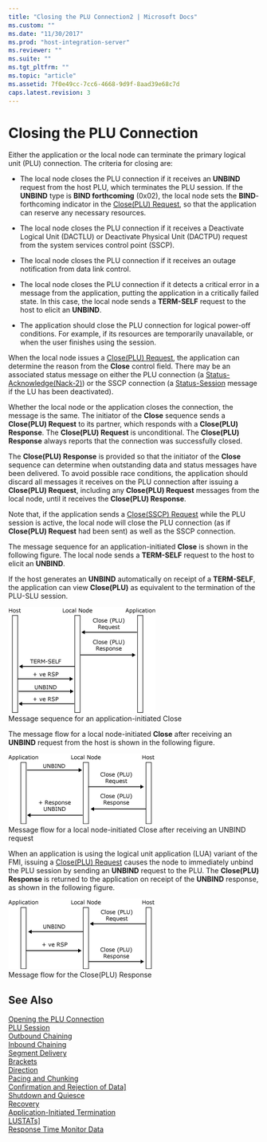 ```yaml
---
title: "Closing the PLU Connection2 | Microsoft Docs"
ms.custom: ""
ms.date: "11/30/2017"
ms.prod: "host-integration-server"
ms.reviewer: ""
ms.suite: ""
ms.tgt_pltfrm: ""
ms.topic: "article"
ms.assetid: 7f0e49cc-7cc6-4668-9d9f-8aad39e68c7d
caps.latest.revision: 3
---
```

# Closing the PLU Connection
Either the application or the local node can terminate the primary logical unit (PLU) connection. The criteria for closing are:  
  
-   The local node closes the PLU connection if it receives an **UNBIND** request from the host PLU, which terminates the PLU session. If the **UNBIND** type is **BIND forthcoming** (0x02), the local node sets the **BIND**-forthcoming indicator in the [Close(PLU) Request](../core/close-plu-request1.md), so that the application can reserve any necessary resources.  
  
-   The local node closes the PLU connection if it receives a Deactivate Logical Unit (DACTLU) or Deactivate Physical Unit (DACTPU) request from the system services control point (SSCP).  
  
-   The local node closes the PLU connection if it receives an outage notification from data link control.  
  
-   The local node closes the PLU connection if it detects a critical error in a message from the application, putting the application in a critically failed state. In this case, the local node sends a **TERM-SELF** request to the host to elicit an **UNBIND**.  
  
-   The application should close the PLU connection for logical power-off conditions. For example, if its resources are temporarily unavailable, or when the user finishes using the session.  
  
 When the local node issues a [Close(PLU) Request](../core/close-plu-request1.md), the application can determine the reason from the **Close** control field. There may be an associated status message on either the PLU connection (a [Status-Acknowledge(Nack-2)](../core/status-acknowledge-nack-2-1.md)) or the SSCP connection (a [Status-Session](../core/status-session1.md) message if the LU has been deactivated).  
  
 Whether the local node or the application closes the connection, the message is the same. The initiator of the **Close** sequence sends a **Close(PLU) Request** to its partner, which responds with a **Close(PLU) Response**. The **Close(PLU) Request** is unconditional. The **Close(PLU) Response** always reports that the connection was successfully closed.  
  
 The **Close(PLU) Response** is provided so that the initiator of the **Close** sequence can determine when outstanding data and status messages have been delivered. To avoid possible race conditions, the application should discard all messages it receives on the PLU connection after issuing a **Close(PLU) Request**, including any **Close(PLU) Request** messages from the local node, until it receives the **Close(PLU) Response**.  
  
 Note that, if the application sends a [Close(SSCP) Request](../core/close-sscp-request1.md) while the PLU session is active, the local node will close the PLU connection (as if **Close(PLU) Request** had been sent) as well as the SSCP connection.  
  
 The message sequence for an application-initiated **Close** is shown in the following figure. The local node sends a **TERM-SELF** request to the host to elicit an **UNBIND**.  
  
 If the host generates an **UNBIND** automatically on receipt of a **TERM-SELF**, the application can view **Close(PLU)** as equivalent to the termination of the PLU-SLU session.  
  
 ![](../core/media/his-32703h.gif "his_32703h")  
Message sequence for an application-initiated Close  
  
 The message flow for a local node-initiated **Close** after receiving an **UNBIND** request from the host is shown in the following figure.  
  
 ![](../core/media/his-32703ha.gif "his_32703ha")  
Message flow for a local node-initiated Close after receiving an UNBIND request  
  
 When an application is using the logical unit application (LUA) variant of the FMI, issuing a [Close(PLU) Request](../core/close-plu-request1.md) causes the node to immediately unbind the PLU session by sending an **UNBIND** request to the PLU. The **Close(PLU) Response** is returned to the application on receipt of the **UNBIND** response, as shown in the following figure.  
  
 ![](../core/media/his-32703hb.gif "his_32703hb")  
Message flow for the Close(PLU) Response  
  
## See Also  
 [Opening the PLU Connection](../core/opening-the-plu-connection2.md)   
 [PLU Session](../core/plu-session1.md)   
 [Outbound Chaining](../core/outbound-chaining1.md)   
 [Inbound Chaining](../core/inbound-chaining2.md)   
 [Segment Delivery](../core/segment-delivery2.md)   
 [Brackets](../core/brackets2.md)   
 [Direction](../core/direction2.md)   
 [Pacing and Chunking](../core/pacing-and-chunking2.md)   
 [Confirmation and Rejection of Data\]](../core/confirmation-and-rejection-of-data]2.md)   
 [Shutdown and Quiesce](../core/shutdown-and-quiesce2.md)   
 [Recovery](../core/recovery2.md)   
 [Application-Initiated Termination](../core/application-initiated-termination2.md)   
 [LUSTATs\]](../core/lustats]2.md)   
 [Response Time Monitor Data](../core/response-time-monitor-data2.md)